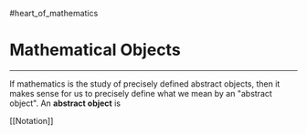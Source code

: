 #heart_of_mathematics 
# Mathematical Objects
---
If mathematics is the study of precisely defined abstract objects, then it makes sense for us to precisely define what we mean by an "abstract object". An **abstract object** is 

[[Notation]]